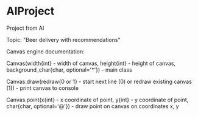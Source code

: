 # AIProject

Project from AI

Topic: "Beer delivery with recommendations"




Canvas engine documentation:

Canvas(width{int} - width of canvas, height{int} - height of canvas, background_char{char, optional='*'}) - main class

Canvas.draw(redraw{0 or 1} - start next line (0) or redraw existing canvas (1)) - print canvas to console

Canvas.point(x{int} - x coordinate of point, y{int} - y coordinate of point, char{char, optional='@'}) - draw point on canvas on coordinates x, y
